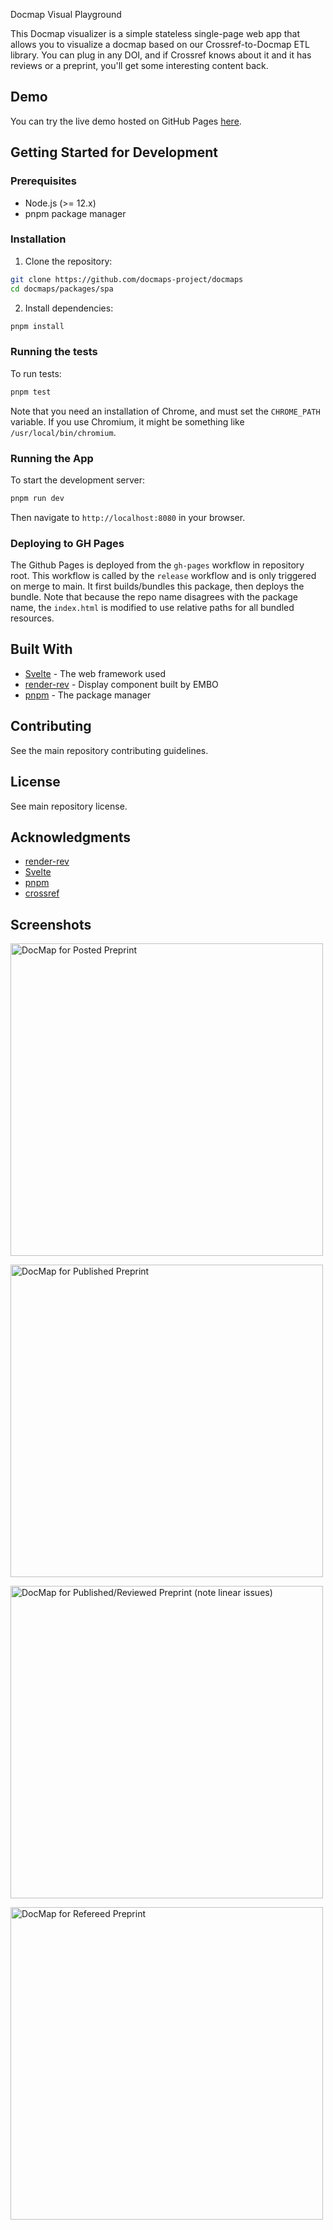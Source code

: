 Docmap Visual Playground

This Docmap visualizer is a simple stateless single-page web app that allows you to visualize a docmap based on our Crossref-to-Docmap ETL library. You can plug in any DOI, and if Crossref knows about it and it has reviews or a preprint, you'll get some interesting content back.

## Demo

You can try the live demo hosted on GitHub Pages [here](https://docmaps-project.github.io/docmaps/demo/index.html).

## Getting Started for Development

### Prerequisites

- Node.js (>= 12.x)
- pnpm package manager

### Installation

1. Clone the repository:

```bash
git clone https://github.com/docmaps-project/docmaps
cd docmaps/packages/spa
```

2. Install dependencies:

```bash
pnpm install
```

### Running the tests

To run tests:

```bash
pnpm test
```

Note that you need an installation of Chrome, and must set
the `CHROME_PATH` variable. If you use Chromium, it might be something like
`/usr/local/bin/chromium`.

### Running the App

To start the development server:

```bash
pnpm run dev
```

Then navigate to `http://localhost:8080` in your browser.

### Deploying to GH Pages

The Github Pages is deployed from the `gh-pages` workflow in repository root. This workflow is called
by the `release` workflow and is only triggered on merge to main. It first builds/bundles this package,
then deploys the bundle. Note that because the repo name disagrees with the package name, the `index.html`
is modified to use relative paths for all bundled resources.

## Built With

- [Svelte](https://svelte.dev/) - The web framework used
- [render-rev](github.com/source-data/render-rev) - Display component built by EMBO
- [pnpm](https://pnpm.io/) - The package manager

## Contributing

See the main repository contributing guidelines.

## License

See main repository license.

## Acknowledgments

- [render-rev](github.com/source-data/render-rev)
- [Svelte](https://svelte.dev/)
- [pnpm](https://pnpm.io/)
- [crossref](https://crossref.org/)

## Screenshots

[<img src="screenshots/preprint_posted.png" alt="DocMap for Posted Preprint" width="500"/>](screenshots/preprint_posted.png)  

[<img src="screenshots/preprint_published.png" alt="DocMap for Published Preprint" width="500"/>](screenshots/preprint_published.png)  

[<img src="screenshots/preprint_published_reviewed.png" alt="DocMap for Published/Reviewed Preprint (note linear issues)" width="500"/>](screenshots/preprint_published_reviewed.png)  

[<img src="screenshots/preprint_refereed.png" alt="DocMap for Refereed Preprint" width="500"/>](screenshots/preprint_refereed.png)